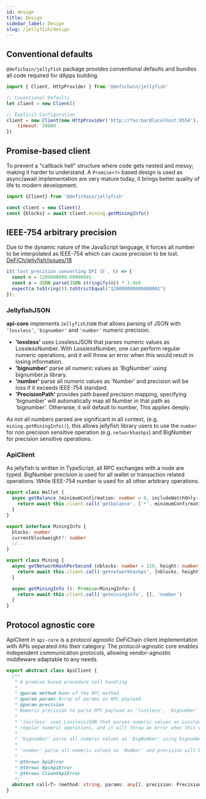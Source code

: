 ```yaml
---
id: design
title: Design
sidebar_label: Design
slug: /jellyfish/design
---
```


## Conventional defaults

`@defichain/jellyfish` package provides conventional defaults and bundles all code required for dApps building. 

```js
import { Client, HttpProvider } from '@defichain/jellyfish'

// Coventional Defaults
let client = new Client()

// Explicit Configuration
client = new Client(new HttpProvider('http://foo:bar@localhost:8554'), {
    timeout: 30000
})
```

## Promise-based client

To prevent a "callback hell" structure where code gets nested and messy; making it harder to understand.
A `Promise<?>` based design is used as async/await implementation are very mature today, it brings better quality of 
life to modern development.

```js
import {Client} from '@defichain/jellyfish'

const client = new Client()
const {blocks} = await client.mining.getMiningInfo()
```

## IEEE-754 arbitrary precision

Due to the dynamic nature of the JavaScript language, it forces all number to be interpolated as IEEE-754 which can 
cause precision to be lost. [DeFiCh/jellyfish/issues/18](https://github.com/DeFiCh/jellyfish/issues/18)

```js
it('lost precision converting DFI 😥', () => {
  const n = 1200000000.00000001
  const a = JSON.parse(JSON.stringify(n)) * 1.0e8
  expect(a.toString()).toStrictEqual("120000000000000001")
});
```

### JellyfishJSON

**api-core** implements `JellyfishJSON` that allows parsing of JSON with `'lossless'`, `'bignumber'` and 
`'number'` numeric precision.

* **'lossless'** uses LosslessJSON that parses numeric values as LosslessNumber. With LosslessNumber, one can perform
  regular numeric operations, and it will throw an error when this would result in losing information.
* **'bignumber'** parse all numeric values as 'BigNumber' using bignumber.js library.
* **'number'** parse all numeric values as 'Number' and precision will be loss if it exceeds IEEE-754 standard.
* **'PrecisionPath'** provides path based precision mapping, specifying 'bignumber' will automatically map all Number in 
  that path as 'bignumber'. Otherwise, it will default to number, This applies deeply.


As not all numbers parsed are significant in all context, (e.g. `mining.getMiningInfo()`), this allows jellyfish library 
users to use the `number` for non precision sensitive operation (e.g. `networkhashps`) and BigNumber for precision 
sensitive operations.

### ApiClient

As jellyfish is written in TypeScript, all RPC exchanges with a node are typed. BigNumber precision is used for all 
wallet or transaction related operations. While IEEE-754 number is used for all other arbitrary operations.

```ts {3}
export class Wallet {
  async getBalance (minimumConfirmation: number = 0, includeWatchOnly: boolean = false): Promise<BigNumber> {
    return await this.client.call('getbalance', ['*', minimumConfirmation, includeWatchOnly], 'bignumber')
  }
}

```

```ts {2-3,9,13}
export interface MiningInfo {
  blocks: number
  currentblockweight?: number
  //...
}

export class Mining {
  async getNetworkHashPerSecond (nblocks: number = 120, height: number = -1): Promise<number> {
    return await this.client.call('getnetworkhashps', [nblocks, height], 'number')
  }

  async getMiningInfo (): Promise<MiningInfo> {
    return await this.client.call('getmininginfo', [], 'number')
  }
}
```

## Protocol agnostic core

ApiClient in `api-core` is a protocol agnostic DeFiChain client implementation with APIs separated into 
their category. The protocol-agnostic core enables independent communication protocols, allowing
vendor-agnostic middleware adaptable to any needs.

```ts
export abstract class ApiClient {
  /**
   * A promise based procedure call handling
   *
   * @param method Name of the RPC method
   * @param params Array of params as RPC payload
   * @param precision
   * Numeric precision to parse RPC payload as 'lossless', 'bignumber' or 'number'.
   *
   * 'lossless' uses LosslessJSON that parses numeric values as LosslessNumber. With LosslessNumber, one can perform
   * regular numeric operations, and it will throw an error when this would result in losing information.
   *
   * 'bignumber' parse all numeric values as 'BigNumber' using bignumber.js library.
   *
   * 'number' parse all numeric values as 'Number' and precision will be loss if it exceeds IEEE-754 standard.
   *
   * @throws ApiError
   * @throws RpcApiError
   * @throws ClientApiError
   */
  abstract call<T> (method: string, params: any[], precision: Precision): Promise<T>
}
```
